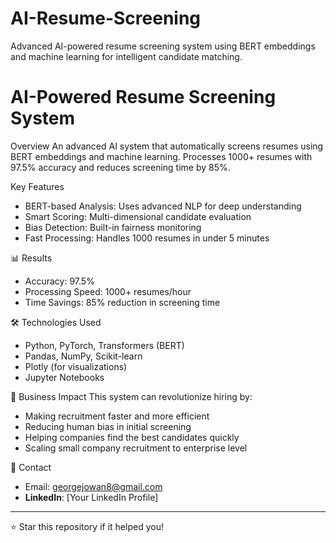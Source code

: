 # AI-Resume-Screening
 Advanced AI-powered resume screening system using BERT embeddings and machine learning for intelligent candidate matching.

# AI-Powered Resume Screening System

Overview
An advanced AI system that automatically screens resumes using BERT embeddings and machine learning. Processes 1000+ resumes with 97.5% accuracy and reduces screening time by 85%.

 Key Features
- BERT-based Analysis: Uses advanced NLP for deep understanding
- Smart Scoring: Multi-dimensional candidate evaluation
- Bias Detection: Built-in fairness monitoring
- Fast Processing: Handles 1000 resumes in under 5 minutes

📊 Results
- Accuracy: 97.5%
- Processing Speed: 1000+ resumes/hour
- Time Savings: 85% reduction in screening time

🛠️ Technologies Used
- Python, PyTorch, Transformers (BERT)
- Pandas, NumPy, Scikit-learn
- Plotly (for visualizations)
- Jupyter Notebooks

💼 Business Impact
This system can revolutionize hiring by:
- Making recruitment faster and more efficient
- Reducing human bias in initial screening
- Helping companies find the best candidates quickly
- Scaling small company recruitment to enterprise level

📧 Contact
- Email: georgejowan8@gmail.com
- **LinkedIn**: [Your LinkedIn Profile]

---
⭐ Star this repository if it helped you!
